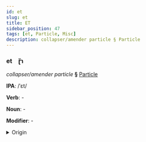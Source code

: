 ```yaml
---
id: et
slug: et
title: ET
sidebar_position: 47
tags: [et, Particle, Misc]
description: collapser/amender particle § Particle
---
```


### et&emsp;<span kind="abugida">ɽ̆ɿ</span>

*collapser/amender particle* **§** [Particle](../../tags/Particle)

**IPA**: /ˈɛt/

**Verb**: -

**Noun**: -

**Modifier**: -

<details>
    <summary>Origin</summary>
    - -<br/>
    <em>Misc Language Family</em>
</details>